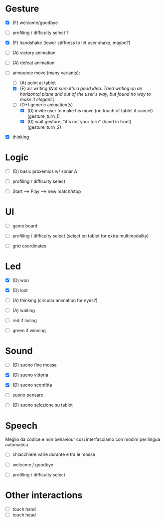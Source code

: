 # Gesture 
- [X] (F) welcome/goodbye

- [ ] profiling / difficulty select ? 

- [X] (F) handshake (lower stiffness to let user shake, maybe?)

- [ ] (A) victory animation

- [ ] (A) defeat animation

- [ ] announce move (many variants):
    - [ ] (A) point at tablet
    - [X] (F) air writing *(Not sure it's a good idea. Tried writing on an horizontal plane and out of the user's way, but found no way to make it elegant.)*
    - [ ] (D+) generic animation(s)
        - [X] (D) invite user to make his move (on touch of tablet it cancel) (gesture_turn_1)
        - [X] (D) wait gesture, "it's not your turn" (hand in front) (gesture_turn_2)

- [X] thinking



# Logic

- [ ] (D) basic proxemics w/ sonar A
- [ ] profiling / difficulty select
- [ ] Start --> Play --> new match/stop


# UI

- [ ] game board
- [ ] profiling / difficulty select (select on tablet for extra multimodality)
- [ ] grid coordinates


# Led

- [X] (D) won
- [X] (D) lost
- [ ] (A) thinking (circular animation for eyes?) 
- [ ] (A) waiting 
- [ ] red if losing
- [ ] green if winning


# Sound

- [ ] (D) suono fine mossa 
- [X] (D) suono vittoria 
- [X] (D) suono sconfitta 
- [ ] suono pensare 
- [ ] (D) suono selezione su tablet 


# Speech
Meglio da codice e non behaviour così interfacciamo con modim per lingua automatica

- [ ] chiacchiere varie durante e tra le mosse
- [ ] welcome / goodbye
- [ ] profiling / difficulty select


# Other interactions

- [ ] touch hand
- [ ] touch head
